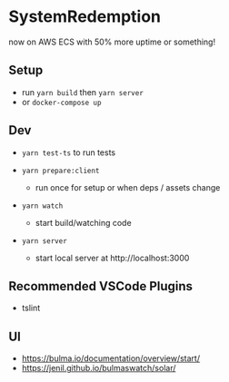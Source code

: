 # SystemRedemption

now on AWS ECS with 50% more uptime or something!

## Setup

- run `yarn build` then `yarn server`
- or `docker-compose up`

## Dev

- `yarn test-ts` to run tests

- `yarn prepare:client`
  - run once for setup or when deps / assets change
- `yarn watch`
  - start build/watching code
- `yarn server`
  - start local server at http://localhost:3000

## Recommended VSCode Plugins

- tslint

## UI

- https://bulma.io/documentation/overview/start/
- https://jenil.github.io/bulmaswatch/solar/
